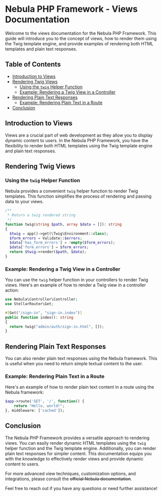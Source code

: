 # Nebula PHP Framework - Views Documentation

Welcome to the views documentation for the Nebula PHP Framework. This guide will introduce you to the concept of views, how to render them using the Twig template engine, and provide examples of rendering both HTML templates and plain text responses.

## Table of Contents

- [Introduction to Views](#introduction-to-views)
- [Rendering Twig Views](#rendering-twig-views)
  - [Using the `twig` Helper Function](#using-the-twig-helper-function)
  - [Example: Rendering a Twig View in a Controller](#example-rendering-a-twig-view-in-a-controller)
- [Rendering Plain Text Responses](#rendering-plain-text-responses)
  - [Example: Rendering Plain Text in a Route](#example-rendering-plain-text-in-a-route)
- [Conclusion](#conclusion)

## Introduction to Views

Views are a crucial part of web development as they allow you to display dynamic content to users. In the Nebula PHP Framework, you have the flexibility to render both HTML templates using the Twig template engine and plain text responses.

## Rendering Twig Views

### Using the `twig` Helper Function

Nebula provides a convenient `twig` helper function to render Twig templates. This function simplifies the process of rendering and passing data to your views.

```php
/**
 * Return a twig rendered string
 */
function twig(string $path, array $data = []): string
{
  $twig = app()->get(\Twig\Environment::class);
  $form_errors = Validate::$errors;
  $data['has_form_errors'] = !empty($form_errors);
  $data['form_errors'] = $form_errors;
  return $twig->render($path, $data);
}
```

### Example: Rendering a Twig View in a Controller

You can use the `twig` helper function in your controllers to render Twig views. Here's an example of how to render a Twig view in a controller action:

```php
use Nebula\Controller\Controller;
use StellarRouter\Get;

#[Get("/sign-in", "sign-in.index")]
public function index(): string
{
  return twig("admin/auth/sign-in.html", []);
}
```

## Rendering Plain Text Responses

You can also render plain text responses using the Nebula framework. This is useful when you need to return simple textual content to the user.

### Example: Rendering Plain Text in a Route

Here's an example of how to render plain text content in a route using the Nebula framework:

```php
$app->route('GET', '/', function() {
    return "Hello, world!";
}, middleware: ['cached']);
```

## Conclusion

The Nebula PHP Framework provides a versatile approach to rendering views. You can easily render dynamic HTML templates using the `twig` helper function and the Twig template engine. Additionally, you can render plain text responses for simpler content. This documentation equips you with the knowledge to effectively render views and provide dynamic content to users.

For more advanced view techniques, customization options, and integrations, please consult the <s>official Nebula documentation</s>.

Feel free to reach out if you have any questions or need further assistance!
